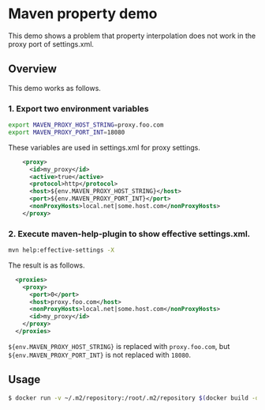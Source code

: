 # Maven property demo

This demo shows a problem that property interpolation does not work in the proxy port 
of settings.xml.

## Overview
This demo works as follows.

### 1. Export two environment variables
```bash
export MAVEN_PROXY_HOST_STRING=proxy.foo.com
export MAVEN_PROXY_PORT_INT=18080
```

These variables are used in settings.xml for proxy settings.

```xml
    <proxy>
      <id>my_proxy</id>
      <active>true</active>
      <protocol>http</protocol>
      <host>${env.MAVEN_PROXY_HOST_STRING}</host>
      <port>${env.MAVEN_PROXY_PORT_INT}</port>
      <nonProxyHosts>local.net|some.host.com</nonProxyHosts>
    </proxy>
```

### 2. Execute maven-help-plugin to show effective settings.xml.

```bash
mvn help:effective-settings -X
```

The result is as follows.

```xml
  <proxies>
    <proxy>
      <port>0</port>
      <host>proxy.foo.com</host>
      <nonProxyHosts>local.net|some.host.com</nonProxyHosts>
      <id>my_proxy</id>
    </proxy>
  </proxies>
```

`${env.MAVEN_PROXY_HOST_STRING}` is replaced with `proxy.foo.com`, 
but `${env.MAVEN_PROXY_PORT_INT}` is not replaced with `18080`.

## Usage
```bash
$ docker run -v ~/.m2/repository:/root/.m2/repository $(docker build -q .)
```

